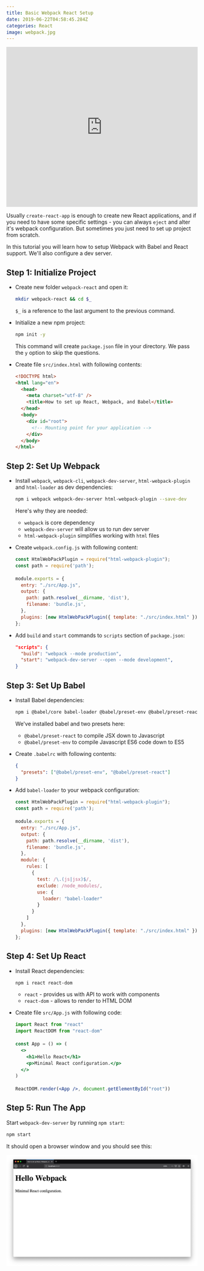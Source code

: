 ```yaml
---
title: Basic Webpack React Setup
date: 2019-06-22T04:58:45.284Z
categories: React
image: webpack.jpg
---
```


<div class="glitch-embed-wrap" style="height: 420px; width: 100%;">
  <iframe
    allow="geolocation; microphone; camera; midi; vr; encrypted-media"
    src="https://glitch.com/embed/#!/embed/zdog-webpack-logo?path=index.html&previewSize=100&attributionHidden=true"
    alt="zdog-webpack-logo on Glitch"
    style="height: 100%; width: 100%; border: 0;">
  </iframe>
</div>

Usually `create-react-app` is enough to create new React applications, and if you need to have some specific settings - you can always `eject` and alter it's webpack configuration. But sometimes you just need to set up project from scratch.

In this tutorial you will learn how to setup Webpack with Babel and React support. We'll also configure a dev server.

## Step 1: Initialize Project

- Create new folder `webpack-react` and open it:

  ```sh
  mkdir webpack-react && cd $_
  ```

  `$_` is a reference to the last argument to the previous command.

- Initialize a new npm project:

  ```sh
  npm init -y
  ```

  This command will create `package.json` file in your directory. We pass the `y` option to skip the questions.

- Create file `src/index.html` with following contents:

  ```html
  <!DOCTYPE html>
  <html lang="en">
    <head>
      <meta charset="utf-8" />
      <title>How to set up React, Webpack, and Babel</title>
    </head>
    <body>
      <div id="root">
        <!-- Mounting point for your application -->
      </div>
    </body>
  </html>
  ```

## Step 2: Set Up Webpack

- Install `webpack`, `webpack-cli`, `webpack-dev-server`, `html-webpack-plugin` and `html-loader` as dev dependencies:

  ```sh
  npm i webpack webpack-dev-server html-webpack-plugin --save-dev
  ```

  Here's why they are needed:

  * `webpack` is core dependency
  * `webpack-dev-server` will allow us to run dev server
  * `html-webpack-plugin` simplifies working with `html` files

- Create `webpack.config.js` with following content:

  ```js
  const HtmlWebPackPlugin = require("html-webpack-plugin");
  const path = require('path');

  module.exports = {
    entry: "./src/App.js",
    output: {
      path: path.resolve(__dirname, 'dist'),
      filename: 'bundle.js',
    },
    plugins: [new HtmlWebPackPlugin({ template: "./src/index.html" })]
  };
  ```

- Add `build` and `start` commands to `scripts` section of `package.json`:

  ```json
  "scripts": {
    "build": "webpack --mode production",
    "start": "webpack-dev-server --open --mode development",
  }
  ```

## Step 3: Set Up Babel

- Install Babel dependencies:

  ```sh
  npm i @babel/core babel-loader @babel/preset-env @babel/preset-react --save-dev
  ```

  We've installed babel and two presets here:

  * `@babel/preset-react` to compile JSX down to Javascript
  * `@babel/preset-env` to compile Javascript ES6 code down to ES5

- Create `.babelrc` with following contents:

  ```json
  {
    "presets": ["@babel/preset-env", "@babel/preset-react"]
  }
  ```

- Add `babel-loader` to your webpack configuration:

  ```js
  const HtmlWebPackPlugin = require("html-webpack-plugin");
  const path = require('path');

  module.exports = {
    entry: "./src/App.js",
    output: {
      path: path.resolve(__dirname, 'dist'),
      filename: 'bundle.js',
    },
    module: {
      rules: [
        {
          test: /\.(js|jsx)$/,
          exclude: /node_modules/,
          use: {
            loader: "babel-loader"
          }
        }
      ]
    },
    plugins: [new HtmlWebPackPlugin({ template: "./src/index.html" })]
  };
  ```

## Step 4: Set Up React

- Install React dependencies:

  ```sh
  npm i react react-dom
  ```

  * `react` - provides us with API to work with components
  * `react-dom` - allows to render to HTML DOM

- Create file `src/App.js` with following code:

  ```jsx
  import React from "react"
  import ReactDOM from "react-dom"

  const App = () => (
    <>
      <h1>Hello React</h1>
      <p>Minimal React configuration.</p>
    </>
  )

  ReactDOM.render(<App />, document.getElementById("root"))
  ```

## Step 5: Run The App

Start `webpack-dev-server` by running `npm start`:

```sh
npm start
```

It should open a browser window and you should see this:

![Running React App](./hello-app.png)
